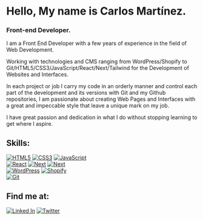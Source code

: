 # Hello, My name is Carlos Martínez.

### Front-end Developer.

I am a Front End Developer with a few years of experience in the field of Web Development.

Working with technologies and CMS ranging from WordPress/Shopify to Git/HTML5/CSS3/JavaScript/React/Next/Tailwind for the Development of Websites and Interfaces.

In each project or job I carry my code in an orderly manner and control each part of the development and its versions with Git and my Github repositories, I am passionate about creating Web Pages and Interfaces with a great and impeccable style that leave a unique mark on my job.

I have great passion and dedication in what I do without stopping learning to get where I aspire.

## Skills:

[![HTML5](https://img.shields.io/badge/-HTML5-red)]() [![CSS3](https://img.shields.io/badge/-CSS3-9cf)]() [![JavaScript](https://img.shields.io/badge/-JavaScript-yellow)]() <br>
[![React](https://img.shields.io/badge/-React-blue)]() [![Next](https://img.shields.io/badge/-Next-brightgreen)]() [![Next](https://img.shields.io/badge/-Tailwind%20CSS-blue)]() <br>
[![WordPress](https://img.shields.io/badge/-WordPress-informational)]() [![Shopify](https://img.shields.io/badge/-Shopify-brightgreen)]() <br>
[![Git](https://img.shields.io/badge/-Git-lightgrey)]() <br>

## Find me at:

[![Linked In](https://img.shields.io/badge/Linked%20In-carlosmrtzodev-informational)](https://www.linkedin.com/in/carlosmrtzodev/) [![Twitter](https://img.shields.io/badge/Twitter-carlosmrtzodev-9cf)](https://twitter.com/carlosmrtzodev)
